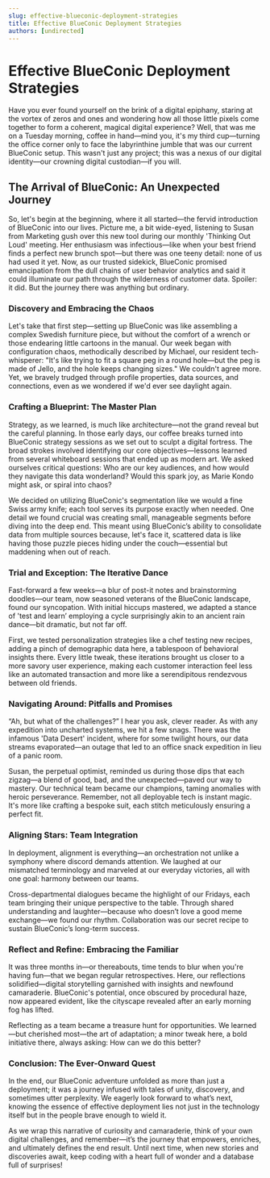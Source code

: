 ```yaml
---
slug: effective-blueconic-deployment-strategies
title: Effective BlueConic Deployment Strategies
authors: [undirected]
---
```



# Effective BlueConic Deployment Strategies

Have you ever found yourself on the brink of a digital epiphany, staring at the vortex of zeros and ones and wondering how all those little pixels come together to form a coherent, magical digital experience? Well, that was me on a Tuesday morning, coffee in hand—mind you, it's my third cup—turning the office corner only to face the labyrinthine jumble that was our current BlueConic setup. This wasn't just any project; this was a nexus of our digital identity—our crowning digital custodian—if you will.

## The Arrival of BlueConic: An Unexpected Journey

So, let's begin at the beginning, where it all started—the fervid introduction of BlueConic into our lives. Picture me, a bit wide-eyed, listening to Susan from Marketing gush over this new tool during our monthly 'Thinking Out Loud' meeting. Her enthusiasm was infectious—like when your best friend finds a perfect new brunch spot—but there was one teeny detail: none of us had used it yet. Now, as our trusted sidekick, BlueConic promised emancipation from the dull chains of user behavior analytics and said it could illuminate our path through the wilderness of customer data. Spoiler: it did. But the journey there was anything but ordinary.

### Discovery and Embracing the Chaos

Let's take that first step—setting up BlueConic was like assembling a complex Swedish furniture piece, but without the comfort of a wrench or those endearing little cartoons in the manual. Our week began with configuration chaos, methodically described by Michael, our resident tech-whisperer: "It's like trying to fit a square peg in a round hole—but the peg is made of Jello, and the hole keeps changing sizes." We couldn't agree more. Yet, we bravely trudged through profile properties, data sources, and connections, even as we wondered if we'd ever see daylight again.

### Crafting a Blueprint: The Master Plan

Strategy, as we learned, is much like architecture—not the grand reveal but the careful planning. In those early days, our coffee breaks turned into BlueConic strategy sessions as we set out to sculpt a digital fortress. The broad strokes involved identifying our core objectives—lessons learned from several whiteboard sessions that ended up as modern art. We asked ourselves critical questions: Who are our key audiences, and how would they navigate this data wonderland? Would this spark joy, as Marie Kondo might ask, or spiral into chaos?

We decided on utilizing BlueConic's segmentation like we would a fine Swiss army knife; each tool serves its purpose exactly when needed. One detail we found crucial was creating small, manageable segments before diving into the deep end. This meant using BlueConic’s ability to consolidate data from multiple sources because, let's face it, scattered data is like having those puzzle pieces hiding under the couch—essential but maddening when out of reach.

### Trial and Exception: The Iterative Dance

Fast-forward a few weeks—a blur of post-it notes and brainstorming doodles—our team, now seasoned veterans of the BlueConic landscape, found our syncopation. With initial hiccups mastered, we adapted a stance of 'test and learn’ employing a cycle surprisingly akin to an ancient rain dance—bit dramatic, but not far off.

First, we tested personalization strategies like a chef testing new recipes, adding a pinch of demographic data here, a tablespoon of behavioral insights there. Every little tweak, these iterations brought us closer to a more savory user experience, making each customer interaction feel less like an automated transaction and more like a serendipitous rendezvous between old friends.

### Navigating Around: Pitfalls and Promises

“Ah, but what of the challenges?” I hear you ask, clever reader. As with any expedition into uncharted systems, we hit a few snags. There was the infamous 'Data Desert' incident, where for some twilight hours, our data streams evaporated—an outage that led to an office snack expedition in lieu of a panic room.

Susan, the perpetual optimist, reminded us during those dips that each zigzag—a blend of good, bad, and the unexpected—paved our way to mastery. Our technical team became our champions, taming anomalies with heroic perseverance. Remember, not all deployable tech is instant magic. It's more like crafting a bespoke suit, each stitch meticulously ensuring a perfect fit.

### Aligning Stars: Team Integration

In deployment, alignment is everything—an orchestration not unlike a symphony where discord demands attention. We laughed at our mismatched terminology and marveled at our everyday victories, all with one goal: harmony between our teams.

Cross-departmental dialogues became the highlight of our Fridays, each team bringing their unique perspective to the table. Through shared understanding and laughter—because who doesn’t love a good meme exchange—we found our rhythm. Collaboration was our secret recipe to sustain BlueConic’s long-term success.

### Reflect and Refine: Embracing the Familiar

It was three months in—or thereabouts, time tends to blur when you're having fun—that we began regular retrospectives. Here, our reflections solidified—digital storytelling garnished with insights and newfound camaraderie. BlueConic's potential, once obscured by procedural haze, now appeared evident, like the cityscape revealed after an early morning fog has lifted.

Reflecting as a team became a treasure hunt for opportunities. We learned—but cherished most—the art of adaptation; a minor tweak here, a bold initiative there, always asking: How can we do this better?

### Conclusion: The Ever-Onward Quest

In the end, our BlueConic adventure unfolded as more than just a deployment; it was a journey infused with tales of unity, discovery, and sometimes utter perplexity. We eagerly look forward to what’s next, knowing the essence of effective deployment lies not just in the technology itself but in the people brave enough to wield it. 

As we wrap this narrative of curiosity and camaraderie, think of your own digital challenges, and remember—it’s the journey that empowers, enriches, and ultimately defines the end result. Until next time, when new stories and discoveries await, keep coding with a heart full of wonder and a database full of surprises!